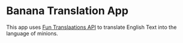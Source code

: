 # Banana Translation App  
This app uses [Fun Translaations API](https://funtranslations.com/api/minion) to translate English Text into the language of minions.


